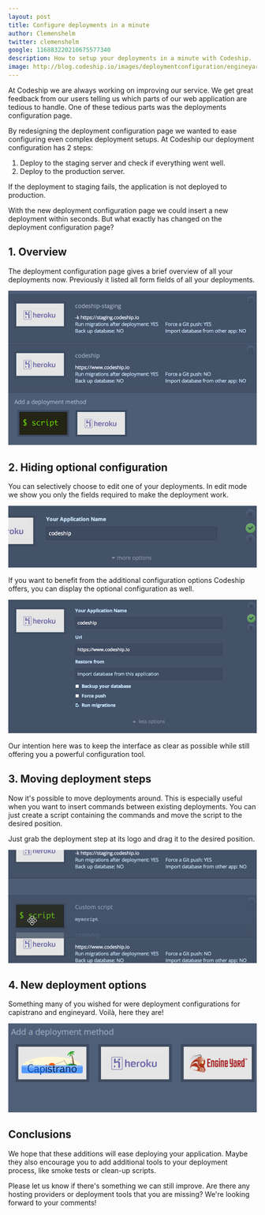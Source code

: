 ```yaml
---
layout: post
title: Configure deployments in a minute
author: Clemenshelm
twitter: clemenshelm
google: 116883220210675577340
description: How to setup your deployments in a minute with Codeship.
image: http://blog.codeship.io/images/deploymentconfiguration/engineyard_capistrano.png
---
```

At Codeship we are always working on improving our service. We get great feedback
from our users telling us which parts of our web application are tedious to handle.
One of these tedious parts was the deployments configuration page.

By redesigning the deployment configuration page we wanted to ease configuring
even complex deployment setups. At Codeship our deployment configuration
has 2 steps:

1. Deploy to the staging server and check if everything went well.
2. Deploy to the production server.

If the deployment to staging fails, the application is not deployed to production.

With the new deployment configuration page we could insert a new deployment
within seconds. But what exactly has changed on the deployment configuration page?

## 1. Overview

The deployment configuration page gives a brief overview of all your deployments
now. Previously it listed all form fields of all your deployments.

![Screenshot deployment page overview](/images/deploymentconfiguration/overview.png)

## 2. Hiding optional configuration

You can selectively choose to edit one of your deployments. In edit mode we show
you only the fields required to make the deployment work.

![Screenshot edit mode collapsed](/images/deploymentconfiguration/edit-mode-collapsed.png)

If you want to benefit from the additional configuration options Codeship offers,
you can display the optional configuration as well.

![Screenshot edit mode expanded](/images/deploymentconfiguration/edit-mode-expanded.png)

Our intention here was to keep the interface as clear as possible while still
offering you a powerful configuration tool.

## 3. Moving deployment steps

Now it's possible to move deployments around. This is especially useful when you
want to insert commands between existing deployments. You can just create a
script containing the commands and move the script to the desired position.

Just grab the deployment step at its logo and drag it to the desired position.

![Screenshot dragging deployment steps](/images/deploymentconfiguration/move.png)

## 4. New deployment options

Something many of you wished for were deployment configurations for capistrano
and engineyard. Voilà, here they are!

![EngineYard and Capistrano deployment](/images/deploymentconfiguration/engineyard_capistrano.png)

## Conclusions

We hope that these additions will ease deploying your application. Maybe they
also encourage you to add additional tools to your deployment process, like
smoke tests or clean-up scripts.

Please let us know if there's something we can still improve. Are there any
hosting providers or deployment tools that you are missing? We're looking
forward to your comments!
